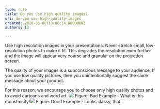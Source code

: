 ```yaml
---
type: rule
title: Do you use high quality images?
uri: do-you-use-high-quality-images
created: 2010-06-08T10:00:14.0000000Z
authors: []

---
```



Use high resolution images in your presentations. Never stretch small, low-resolution photos to make it fit. This degrades the resolution even further and the image will appear very coarse and granular on the projection screen.

The quality of your images is a subconscious message to your audience. If you use low quality pictures, then you unintentionally suggest the same message about your product.

For this reason, we encourage you to choose only high quality photos and to avoid cartoons and word art.
![](/Standards/Communication/RulesToBetterPowerpointPresentations/PublishingImages/low_d.gif) Figure: Bad Example - What is this monstrosity!![](/Standards/Communication/RulesToBetterPowerpointPresentations/PublishingImages/high_d.jpg) Figure: Good Example - Looks classy, that. 
